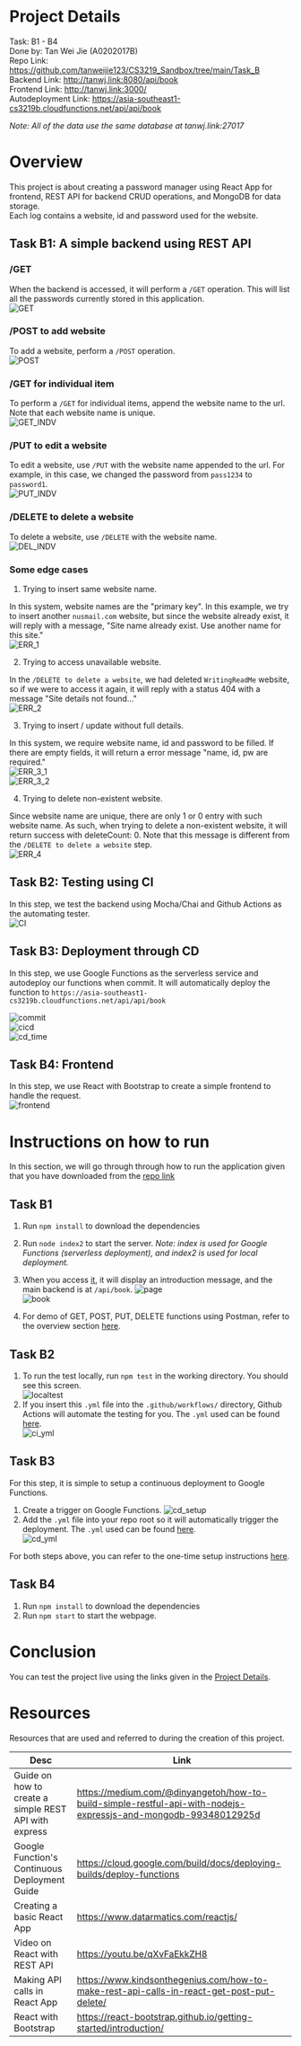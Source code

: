 # Project Details
Task: B1 - B4  
Done by: Tan Wei Jie (A0202017B)  
Repo Link: https://github.com/tanweijie123/CS3219_Sandbox/tree/main/Task_B  
Backend Link: http://tanwj.link:8080/api/book  
Frontend Link: http://tanwj.link:3000/  
Autodeployment Link: https://asia-southeast1-cs3219b.cloudfunctions.net/api/api/book  

*Note: All of the data use the same database at tanwj.link:27017*  

# Overview 
This project is about creating a password manager using React App for frontend, REST API for backend CRUD operations, and MongoDB for data storage.  
Each log contains a website, id and password used for the website. 

## Task B1: A simple backend using REST API

### /GET
When the backend is accessed, it will perform a `/GET` operation. This will list all the passwords currently stored in this application.  
![GET](docs/1_1_get.png)

### /POST to add website
To add a website, perform a `/POST` operation.  
![POST](docs/1_1_post.png)

### /GET for individual item
To perform a `/GET` for individual items, append the website name to the url. Note that each website name is unique.  
![GET_INDV](docs/1_1_getIndv.png)

### /PUT to edit a website
To edit a website, use `/PUT` with the website name appended to the url. For example, in this case, we changed the password from `pass1234` to `password1`.  
![PUT_INDV](docs/1_1_put.png)

### /DELETE to delete a website
To delete a website, use `/DELETE` with the website name.  
![DEL_INDV](docs/1_1_del.png)

### Some edge cases 
1. Trying to insert same website name.  
  
In this system, website names are the "primary key". In this example, we try to insert another `nusmail.com` website, but since the website already exist, it will reply with a message, "Site name already exist. Use another name for this site."  
![ERR_1](docs/1_1_error1.png)

2. Trying to access unavailable website.  
  
In the `/DELETE to delete a website`, we had deleted `WritingReadMe` website, so if we were to access it again, it will reply with a status 404 with a message "Site details not found..."  
![ERR_2](docs/1_1_error2.png)  

3. Trying to insert / update without full details. 
  
In this system, we require website name, id and password to be filled. If there are empty fields, it will return a error message "name, id, pw are required."  
![ERR_3_1](docs/1_1_error3_1.png)  
![ERR_3_2](docs/1_1_error3_2.png)  

4. Trying to delete non-existent website.  
  
Since website name are unique, there are only 1 or 0 entry with such website name. As such, when trying to delete a non-existent website, it will return success with deleteCount: 0. Note that this message is different from the `/DELETE to delete a website` step.  
![ERR_4](docs/1_1_error4.png)  

## Task B2: Testing using CI
In this step, we test the backend using Mocha/Chai and Github Actions as the automating tester.  
![CI](docs/2_1_ci.png)  

## Task B3: Deployment through CD
In this step, we use Google Functions as the serverless service and autodeploy our functions when commit. It will automatically deploy the function to `https://asia-southeast1-cs3219b.cloudfunctions.net/api/api/book`  

![commit](docs/3_commit.png)  
![cicd](docs/3_cicd.png)  
![cd_time](docs/3_cd_time.png)  

## Task B4: Frontend
In this step, we use React with Bootstrap to create a simple frontend to handle the request.  
![frontend](docs/4_frontend.png)  

# Instructions on how to run 
In this section, we will go through through how to run the application given that you have downloaded from the [repo link](https://github.com/tanweijie123/CS3219_Sandbox/tree/main/Task_B)  

## Task B1
1. Run `npm install` to download the dependencies
1. Run `node index2` to start the server. *Note: index is used for Google Functions (serverless deployment), and index2 is used for local deployment.*
1. When you access [it](http://tanwj.link:8080), it will display an introduction message, and the main backend is at `/api/book`. 
![page](docs/1_2_site.png)  
![book](docs/1_2_book.png)  

1. For demo of GET, POST, PUT, DELETE functions using Postman, refer to the overview section [here](#task-b1-a-simple-backend-using-rest-api).   

## Task B2
1. To run the test locally, run `npm test` in the working directory. You should see this screen.  
![localtest](docs/2_2_local.png)  
1. If you insert this `.yml` file into the `.github/workflows/` directory, Github Actions will automate the testing for you. The `.yml` used can be found [here](https://github.com/tanweijie123/CS3219_Sandbox/blob/main/.github/workflows/b_testing.yml).  
![ci_yml](docs/2_2_yml.png)  

## Task B3 
For this step, it is simple to setup a continuous deployment to Google Functions. 
1. Create a trigger on Google Functions. 
![cd_setup](docs/3_2_cdsetup.png)  
1. Add the `.yml` file into your repo root so it will automatically trigger the deployment. The `.yml` used can be found [here](https://github.com/tanweijie123/CS3219_Sandbox/blob/main/cloudbuild.yml).  
![cd_yml](docs/3_2_cdyml.png)  

For both steps above, you can refer to the one-time setup instructions [here](https://cloud.google.com/build/docs/deploying-builds/deploy-functions#continuous_deployment).  
  
## Task B4
1. Run `npm install` to download the dependencies
1. Run `npm start` to start the webpage. 

# Conclusion
You can test the project live using the links given in the [Project Details](#project-details).  

# Resources
Resources that are used and referred to during the creation of this project. 

|Desc|Link|
|---|---|
|Guide on how to create a simple REST API with express|https://medium.com/@dinyangetoh/how-to-build-simple-restful-api-with-nodejs-expressjs-and-mongodb-99348012925d|
|Google Function's Continuous Deployment Guide|https://cloud.google.com/build/docs/deploying-builds/deploy-functions|
|Creating a basic React App|https://www.datarmatics.com/reactjs/|
|Video on React with REST API|https://youtu.be/qXvFaEkkZH8|
|Making API calls in React App|https://www.kindsonthegenius.com/how-to-make-rest-api-calls-in-react-get-post-put-delete/|
|React with Bootstrap|https://react-bootstrap.github.io/getting-started/introduction/|
